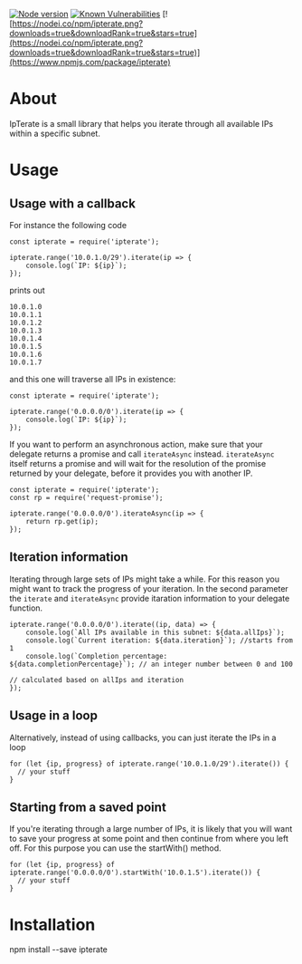 [![Node version](https://img.shields.io/node/v/ipterate.svg?style=flat)](http://nodejs.org/download/)
[![Known Vulnerabilities](https://snyk.io/test/github/kamiljano/ipterate/badge.svg?targetFile=package.json)](https://snyk.io/test/github/kamiljano/ipterate?targetFile=package.json)
[![https://nodei.co/npm/ipterate.png?downloads=true&downloadRank=true&stars=true](https://nodei.co/npm/ipterate.png?downloads=true&downloadRank=true&stars=true)](https://www.npmjs.com/package/ipterate)

# About

IpTerate is a small library that helps you iterate through all available IPs within a specific subnet.

# Usage

## Usage with a callback

For instance the following code

    const ipterate = require('ipterate');
        
    ipterate.range('10.0.1.0/29').iterate(ip => {
        console.log(`IP: ${ip}`);
    });
    
prints out

    10.0.1.0
    10.0.1.1
    10.0.1.2
    10.0.1.3
    10.0.1.4
    10.0.1.5
    10.0.1.6
    10.0.1.7
    
and this one will traverse all IPs in existence:

    const ipterate = require('ipterate');
    
    ipterate.range('0.0.0.0/0').iterate(ip => {
        console.log(`IP: ${ip}`);
    });
    
If you want to perform an asynchronous action, make sure that your delegate returns a promise and call `iterateAsync`
instead. `iterateAsync` itself returns a promise and will wait for the resolution of the promise returned by 
your delegate, before it provides you with another IP.

    const ipterate = require('ipterate');
    const rp = require('request-promise');
        
    ipterate.range('0.0.0.0/0').iterateAsync(ip => {
        return rp.get(ip);
    });
    
## Iteration information

Iterating through large sets of IPs might take a while. For this reason you might want to track the progress of your iteration.
In the second parameter the `iterate` and `iterateAsync` provide itaration information to your delegate function. 

    ipterate.range('0.0.0.0/0').iterate((ip, data) => {
        console.log(`All IPs available in this subnet: ${data.allIps}`);
        console.log(`Current iteration: ${data.iteration}`); //starts from 1
        console.log(`Completion percentage: ${data.completionPercentage}`); // an integer number between 0 and 100
                                                                            // calculated based on allIps and iteration
    });
   
## Usage in a loop

Alternatively, instead of using callbacks, you can just iterate the IPs in a loop

    for (let {ip, progress} of ipterate.range('10.0.1.0/29').iterate()) {
      // your stuff
    }
    
## Starting from a saved point

If you're iterating through a large number of IPs, it is likely that you will want to save your progress at some point
and then continue from where you left off. For this purpose you can use the startWith() method.

    for (let {ip, progress} of ipterate.range('0.0.0.0/0').startWith('10.0.1.5').iterate()) {
      // your stuff
    }


# Installation

npm install --save ipterate
